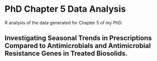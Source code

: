 # PhD Chapter 5 Data Analysis
R analysis of the data generated for Chapter 5 of my PhD. 
## Investigating Seasonal Trends in Prescriptions Compared to Antimicrobials and Antimicrobial Resistance Genes in Treated Biosolids.
